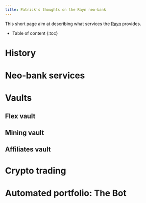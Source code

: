```yaml
---
title: Patrick's thoughts on the Rayn neo-bank
---
```


This short page aim at describing what services the [Rayn](neo-bank) provides.

* Table of content
{:toc}

# History

# Neo-bank services

# Vaults
## Flex vault
## Mining vault
## Affiliates vault

# Crypto trading

# Automated portfolio: The Bot
